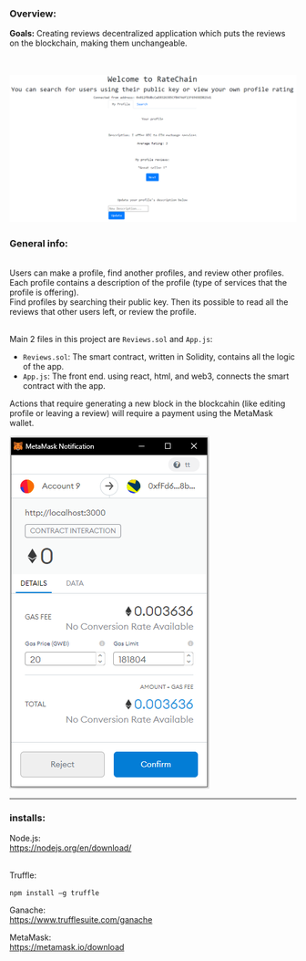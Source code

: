 ### Overview:

__Goals:__ Creating reviews decentralized application which puts the reviews on the blockchain, making them unchangeable.  <br />
<br />

![front_page](/imgs/front_pg.png) <br />
---
### General info: <br />

<br />
Users can make a profile, find another profiles, and review other profiles. <br />
Each profile contains a description of the profile (type of services that the profile is offering). <br />
Find profiles by searching their public key. Then its possible to read all the reviews that other users left, or review the profile. <br />
<br />
 
Main 2 files in this project are `Reviews.sol` and `App.js`:   <br />
- `Reviews.sol`: The smart contract, written in Solidity, contains all the logic of the app. <br />
- `App.js`: The front end. using react, html, and web3, connects the smart contract with the app. <br />


Actions that require generating a new block in the blockcahin (like editing profile or leaving a review) will require a payment using the MetaMask wallet.

![metamask](/imgs/metamask.PNG) <br />

---
### installs:

Node.js: <br />
https://nodejs.org/en/download/ <br />

<br />
Truffle:

```
npm install –g truffle
```

Ganache: <br />
https://www.trufflesuite.com/ganache <br />

MetaMask: <br />
https://metamask.io/download <br />


